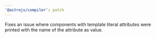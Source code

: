 ```yaml
---
'@astrojs/compiler': patch
---
```


Fixes an issue where components with template literal attributes were printed with the name of the attribute as value.
